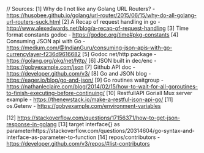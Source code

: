 // Sources:
[1] Why do I not like any Golang URL Routers? - https://husobee.github.io/golang/url-router/2015/06/15/why-do-all-golang-url-routers-suck.html
[2] A Recap of request handling in go - http://www.alexedwards.net/blog/a-recap-of-request-handling
[3] Time format constants godoc - https://godoc.org/time#pkg-constants
[4] Consuming JSON api with Go - https://medium.com/@IndianGuru/consuming-json-apis-with-go-currencylayer-f236d9616682
[5] Godoc net/http package - https://golang.org/pkg/net/http/
[6] JSON built in dec/enc - https://gobyexample.com/json
[7] Github API doc  - https://developer.github.com/v3/
[8] Go and JSON blog - https://eager.io/blog/go-and-json/
[9] Go routines waitgroup - https://nathanleclaire.com/blog/2014/02/15/how-to-wait-for-all-goroutines-to-finish-executing-before-continuing/
[10] RestfullAPI Goriall Mux server example - https://thenewstack.io/make-a-restful-json-api-go/
[11] os.Getenv - https://gobyexample.com/environment-variables

[12] https://stackoverflow.com/questions/17156371/how-to-get-json-response-in-golang
[13] target interface{} as parameterhttps://stackoverflow.com/questions/20314604/go-syntax-and-interface-as-parameter-to-function
[14] repos/contributors - https://developer.github.com/v3/repos/#list-contributors